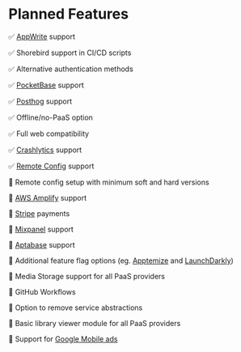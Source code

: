 # Planned Features

✅ [AppWrite](https://appwrite.io/) support

✅ Shorebird support in CI/CD scripts

✅ Alternative authentication methods

✅ [PocketBase](https://pocketbase.io/) support

✅ [Posthog](https://posthog.com/) support

✅ Offline/no-PaaS option

✅ Full web compatibility

✅ [Crashlytics](https://firebase.google.com/docs/crashlytics) support

✅ [Remote Config](https://firebase.google.com/docs/remote-config) support

🔲 Remote config setup with minimum soft and hard versions

🔲 [AWS Amplify](https://docs.amplify.aws/start/q/integration/flutter/) support

🔲 [Stripe](https://stripe.com/) payments

🔲 [Mixpanel](https://mixpanel.com/) support

🔲 [Aptabase](https://aptabase.com/) support

🔲 Additional feature flag options (eg. [Apptemize](https://apptimize.com/) and [LaunchDarkly](https://launchdarkly.com/))

🔲 Media Storage support for all PaaS providers

🔲 GitHub Workflows

🔲 Option to remove service abstractions

🔲 Basic library viewer module for all PaaS providers

🔲 Support for [Google Mobile ads](https://pub.dev/packages/google_mobile_ads)